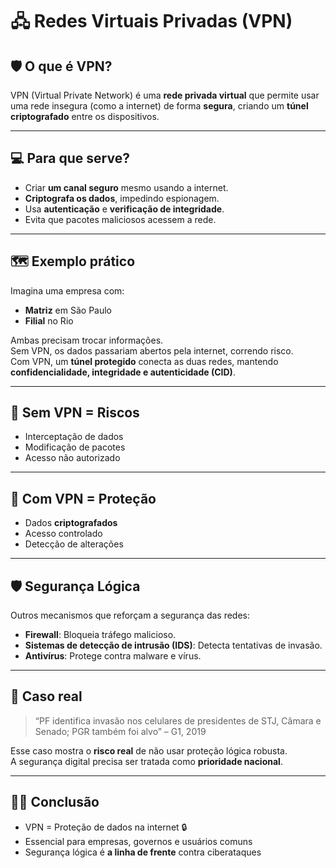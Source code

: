 # &#x1F5A7;&#xFE0F; Redes Virtuais Privadas (VPN)

## &#x1F6E1;&#xFE0F; O que é VPN?

VPN (Virtual Private Network) é uma **rede privada virtual** que permite usar uma rede insegura (como a internet) de forma **segura**, criando um **túnel criptografado** entre os dispositivos.

---

## &#x1F4BB; Para que serve?

- Criar **um canal seguro** mesmo usando a internet.
- **Criptografa os dados**, impedindo espionagem.
- Usa **autenticação** e **verificação de integridade**.
- Evita que pacotes maliciosos acessem a rede.

---

## &#x1F5FA;&#xFE0F; Exemplo prático

Imagina uma empresa com:
- **Matriz** em São Paulo
- **Filial** no Rio

Ambas precisam trocar informações.  
Sem VPN, os dados passariam abertos pela internet, correndo risco.  
Com VPN, um **túnel protegido** conecta as duas redes, mantendo **confidencialidade, integridade e autenticidade (CID)**.

---

## &#x1F6AB; Sem VPN = Riscos

- Interceptação de dados
- Modificação de pacotes
- Acesso não autorizado

---

## &#x1F50F; Com VPN = Proteção

- Dados **criptografados**
- Acesso controlado
- Detecção de alterações

---

## &#x1F6E1;&#xFE0F; Segurança Lógica

Outros mecanismos que reforçam a segurança das redes:

- **Firewall**: Bloqueia tráfego malicioso.
- **Sistemas de detecção de intrusão (IDS)**: Detecta tentativas de invasão.
- **Antivírus**: Protege contra malware e vírus.

---

## &#x1F4F0; Caso real

> “PF identifica invasão nos celulares de presidentes de STJ, Câmara e Senado; PGR também foi alvo” – G1, 2019

Esse caso mostra o **risco real** de não usar proteção lógica robusta.  
A segurança digital precisa ser tratada como **prioridade nacional**.

---

## &#x1F9D1;&#x200D;&#x1F4BB; Conclusão

- VPN = Proteção de dados na internet &#x1F512;
- Essencial para empresas, governos e usuários comuns
- Segurança lógica é **a linha de frente** contra ciberataques

